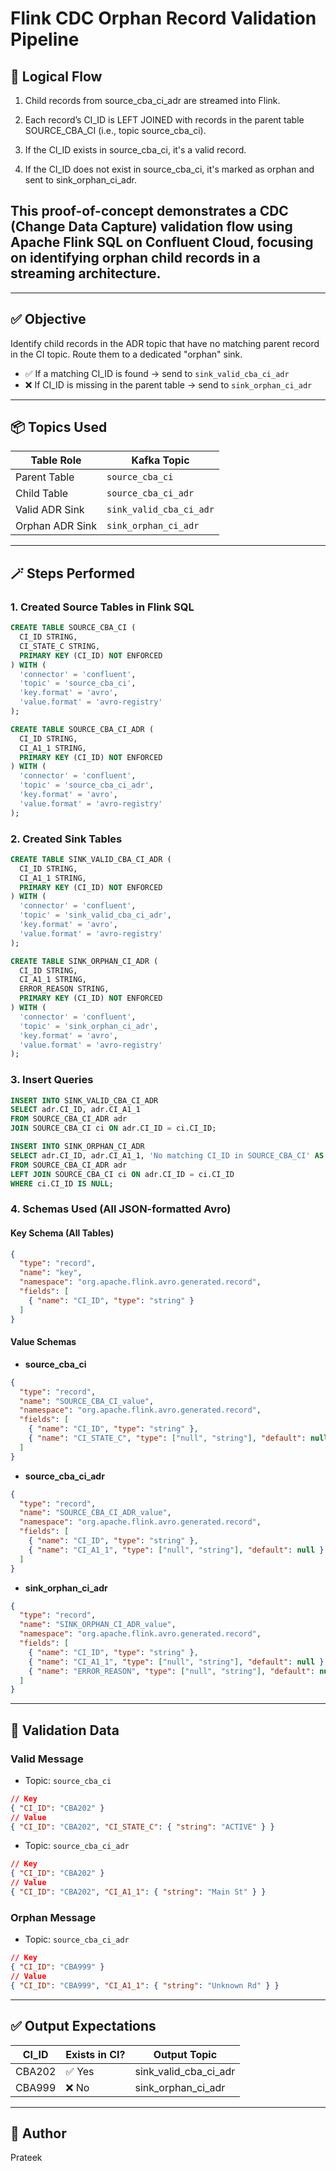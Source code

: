 # Flink CDC Orphan Record Validation Pipeline

## 🧠 Logical Flow
1. Child records from source_cba_ci_adr are streamed into Flink.

2. Each record’s CI_ID is LEFT JOINED with records in the parent table SOURCE_CBA_CI (i.e., topic source_cba_ci).

3. If the CI_ID exists in source_cba_ci, it's a valid record.

4. If the CI_ID does not exist in source_cba_ci, it's marked as orphan and sent to sink_orphan_ci_adr.

## This proof-of-concept demonstrates a CDC (Change Data Capture) validation flow using **Apache Flink SQL on Confluent Cloud**, focusing on identifying **orphan child records** in a streaming architecture.

---

## ✅ Objective

Identify child records in the ADR topic that have no matching parent record in the CI topic. Route them to a dedicated "orphan" sink.

* ✅ If a matching CI\_ID is found → send to `sink_valid_cba_ci_adr`
* ❌ If CI\_ID is missing in the parent table → send to `sink_orphan_ci_adr`

---

## 📦 Topics Used

| Table Role      | Kafka Topic             |
| --------------- | ----------------------- |
| Parent Table    | `source_cba_ci`         |
| Child Table     | `source_cba_ci_adr`     |
| Valid ADR Sink  | `sink_valid_cba_ci_adr` |
| Orphan ADR Sink | `sink_orphan_ci_adr`    |

---

## 🪄 Steps Performed

### 1. Created Source Tables in Flink SQL

```sql
CREATE TABLE SOURCE_CBA_CI (
  CI_ID STRING,
  CI_STATE_C STRING,
  PRIMARY KEY (CI_ID) NOT ENFORCED
) WITH (
  'connector' = 'confluent',
  'topic' = 'source_cba_ci',
  'key.format' = 'avro',
  'value.format' = 'avro-registry'
);

CREATE TABLE SOURCE_CBA_CI_ADR (
  CI_ID STRING,
  CI_A1_1 STRING,
  PRIMARY KEY (CI_ID) NOT ENFORCED
) WITH (
  'connector' = 'confluent',
  'topic' = 'source_cba_ci_adr',
  'key.format' = 'avro',
  'value.format' = 'avro-registry'
);
```

### 2. Created Sink Tables

```sql
CREATE TABLE SINK_VALID_CBA_CI_ADR (
  CI_ID STRING,
  CI_A1_1 STRING,
  PRIMARY KEY (CI_ID) NOT ENFORCED
) WITH (
  'connector' = 'confluent',
  'topic' = 'sink_valid_cba_ci_adr',
  'key.format' = 'avro',
  'value.format' = 'avro-registry'
);

CREATE TABLE SINK_ORPHAN_CI_ADR (
  CI_ID STRING,
  CI_A1_1 STRING,
  ERROR_REASON STRING,
  PRIMARY KEY (CI_ID) NOT ENFORCED
) WITH (
  'connector' = 'confluent',
  'topic' = 'sink_orphan_ci_adr',
  'key.format' = 'avro',
  'value.format' = 'avro-registry'
);
```

### 3. Insert Queries

```sql
INSERT INTO SINK_VALID_CBA_CI_ADR
SELECT adr.CI_ID, adr.CI_A1_1
FROM SOURCE_CBA_CI_ADR adr
JOIN SOURCE_CBA_CI ci ON adr.CI_ID = ci.CI_ID;

INSERT INTO SINK_ORPHAN_CI_ADR
SELECT adr.CI_ID, adr.CI_A1_1, 'No matching CI_ID in SOURCE_CBA_CI' AS ERROR_REASON
FROM SOURCE_CBA_CI_ADR adr
LEFT JOIN SOURCE_CBA_CI ci ON adr.CI_ID = ci.CI_ID
WHERE ci.CI_ID IS NULL;
```

### 4. Schemas Used (All JSON-formatted Avro)

#### Key Schema (All Tables)

```json
{
  "type": "record",
  "name": "key",
  "namespace": "org.apache.flink.avro.generated.record",
  "fields": [
    { "name": "CI_ID", "type": "string" }
  ]
}
```

#### Value Schemas

* **source\_cba\_ci**

```json
{
  "type": "record",
  "name": "SOURCE_CBA_CI_value",
  "namespace": "org.apache.flink.avro.generated.record",
  "fields": [
    { "name": "CI_ID", "type": "string" },
    { "name": "CI_STATE_C", "type": ["null", "string"], "default": null }
  ]
}
```

* **source\_cba\_ci\_adr**

```json
{
  "type": "record",
  "name": "SOURCE_CBA_CI_ADR_value",
  "namespace": "org.apache.flink.avro.generated.record",
  "fields": [
    { "name": "CI_ID", "type": "string" },
    { "name": "CI_A1_1", "type": ["null", "string"], "default": null }
  ]
}
```

* **sink\_orphan\_ci\_adr**

```json
{
  "type": "record",
  "name": "SINK_ORPHAN_CI_ADR_value",
  "namespace": "org.apache.flink.avro.generated.record",
  "fields": [
    { "name": "CI_ID", "type": "string" },
    { "name": "CI_A1_1", "type": ["null", "string"], "default": null },
    { "name": "ERROR_REASON", "type": ["null", "string"], "default": null }
  ]
}
```

---

## 🔎 Validation Data

### Valid Message

* Topic: `source_cba_ci`

```json
// Key
{ "CI_ID": "CBA202" }
// Value
{ "CI_ID": "CBA202", "CI_STATE_C": { "string": "ACTIVE" } }
```

* Topic: `source_cba_ci_adr`

```json
// Key
{ "CI_ID": "CBA202" }
// Value
{ "CI_ID": "CBA202", "CI_A1_1": { "string": "Main St" } }
```

### Orphan Message

* Topic: `source_cba_ci_adr`

```json
// Key
{ "CI_ID": "CBA999" }
// Value
{ "CI_ID": "CBA999", "CI_A1_1": { "string": "Unknown Rd" } }
```

---

## ✅ Output Expectations

| CI\_ID | Exists in CI? | Output Topic              |
| ------ | ------------- | ------------------------- |
| CBA202 | ✅ Yes         | sink\_valid\_cba\_ci\_adr |
| CBA999 | ❌ No          | sink\_orphan\_ci\_adr     |

---

## 🧑 Author

Prateek
